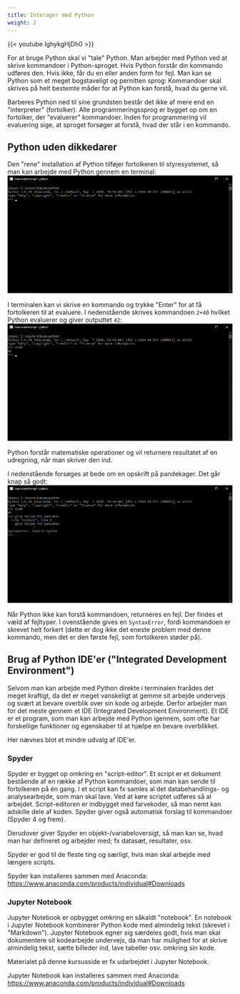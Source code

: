 ```yaml
---
title: Interager med Python
weight: 2
---
```

{{< youtube IghykgHjDh0 >}}

For at bruge Python skal vi "tale" Python. Man arbejder med Python ved at skrive kommandoer i Python-sproget. Hvis Python forstår din kommando udføres den. Hvis ikke, får du en eller anden form for fejl. Man kan se Python som et meget bogstaveligt og pernitten sprog: Kommandoer skal skrives på helt bestemte måder for at Python kan forstå, hvad du gerne vil.

Barberes Python ned til sine grundsten består det ikke af mere end en "interpreter" (fortolker). Alle programmeringssprog er bygget op om en fortolker, der "evaluerer" kommandoer. Inden for programmering vil evaluering sige, at sproget forsøger at forstå, hvad der står i en kommando.

## Python uden dikkedarer

Den "rene" installation af Python tilføjer fortolkeren til styresystemet, så man kan arbejde med Python gennem en terminal: 
![python_terminal.png](/python_terminal.png)

I terminalen kan vi skrive en kommando og trykke "Enter" for at få fortolkeren til at evaluere. I nedenstående skrives kommandoen `2+40` hvilket Python evaluerer og giver outputtet `42`:
![python_interpret1.png](/python_interpret1.png)

Python forstår matematiske operationer og vil returnere resultatet af en udregning, når man skriver den ind. 

I nedenstående forsøges at bede om en opskrift på pandekager. Det går knap så godt: 
![python_interpret1.png](/python_interpret2.png)

Når Python ikke kan forstå kommandoen, returneres en fejl. Der findes et væld af fejltyper. I ovenstående gives en `SyntaxError`, fordi kommandoen er skrevet helt forkert (dette er dog ikke det eneste problem med denne kommando, men det er den første fejl, som fortolkeren støder på).

## Brug af Python IDE'er ("Integrated Development Environment")

Selvom man kan arbejde med Python direkte i terminalen frarådes det meget kraftigt, da det er meget vanskeligt at gemme sit arbejde undervejs og svært at bevare overblik over sin kode og arbejde. Derfor arbejder man for det meste gennem et IDE (Integrated Development Environment). Et IDE er et program, som man kan arbejde med Python igennem, som ofte har forskellige funktioner og egenskaber til at hjælpe en bevare overblikket. 

Her nævnes blot et mindre udvalg af IDE'er.

### Spyder

Spyder er bygget op omkring en "script-editor". Et script er et dokument bestående af en række af Python kommandoer, som man kan sende til fortolkeren på én gang. I et script kan fx samles al det databehandlings- og analysearbejde, som man skal lave. Ved at køre scriptet udføres så al arbejdet.
Script-editoren er indbygget med farvekoder, så man nemt kan adskille dele af koden. Spyder giver også automatisk forslag til kommandoer (Spyder 4 og frem).

Derudover giver Spyder en objekt-/variabeloversigt, så man kan se, hvad man har defineret og arbejder med; fx datasæt, resultater, osv.

Spyder er god til de fleste ting og særligt, hvis man skal arbejde med længere scripts.

Spyder kan installeres sammen med Anaconda: https://www.anaconda.com/products/individual#Downloads

### Jupyter Notebook

Jupyter Notebook er opbygget omkring en såkaldt "notebook". En notebook i Jupyter Notebook kombinerer Python kode med almindelig tekst (skrevet i "Markdown"). Jupyter Notebook egner sig særdeles godt, hvis man skal dokumentere sit kodearbejde undervejs, da man har mulighed for at skrive almindelig tekst, sætte billeder ind, lave tabeller osv. omkring sin kode.

Materialet på denne kursusside er fx udarbejdet i Jupyter Notebook.

Jupyter Notebook kan installeres sammen med Anaconda: https://www.anaconda.com/products/individual#Downloads